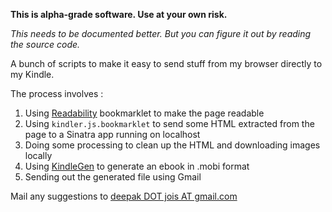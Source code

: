 **This is alpha-grade software. Use at your own risk.**

*This needs to be documented better. But you can figure it out by reading the
source code.*

A bunch of scripts to make it easy to send stuff from my browser directly to my
Kindle.

The process involves :

1. Using [Readability] bookmarklet to make the page readable
2. Using `kindler.js.bookmarklet` to send some HTML extracted from the page to a Sinatra app running on localhost
3. Doing some processing to clean up the HTML and downloading images locally
4. Using [KindleGen] to generate an ebook in .mobi format 
5. Sending out the generated file using Gmail

Mail any suggestions to [deepak DOT jois AT gmail.com](deepak.jois@gmail.com)

[Readability]:http://lab.arc90.com/experiments/readability/
[KindleGen]:http://www.amazon.com/gp/feature.html?ie=UTF8&docId=1000234621